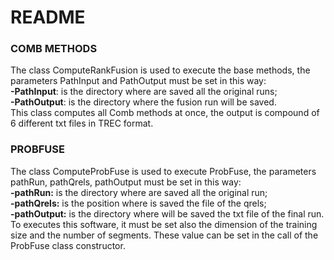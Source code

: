 # README #

### COMB METHODS ###

The class ComputeRankFusion is used to execute the base methods, the parameters PathInput and PathOutput must be set in this way:  
**-PathInput**: is the directory where are saved all the original runs;  
**-PathOutput**: is the directory where the fusion run will be saved.    
This class computes all Comb methods at once, the output is compound of 6 different txt files in TREC format.    

### PROBFUSE ###

The class ComputeProbFuse is used to execute ProbFuse, the parameters pathRun, pathQrels, pathOutput must be set in this way:    
**-pathRun:** is the directory where are saved all the original run;  
**-pathQrels:** is the position where is saved the file of the qrels;   
**-pathOutput:** is the directory where will be saved the txt file of the final run.   
To executes this software, it must be set also the dimension of the training size and the number of segments. These value can be set in the call 
of the ProbFuse class constructor.
